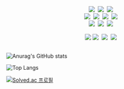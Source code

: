 
<!--
**chaechaen/chaechaen** is a ✨ _special_ ✨ repository because its `README.md` (this file) appears on your GitHub profile.

Here are some ideas to get you started:

- 🔭 I’m currently working on ...
- 🌱 I’m currently learning ...
- 👯 I’m looking to collaborate on ...
- 🤔 I’m looking for help with ...
- 💬 Ask me about ...
- 📫 How to reach me: ...
- 😄 Pronouns: ...
- ⚡ Fun fact: ...
-->

<div align="center">
  <img src="https://img.shields.io/badge/Spring-6DB33F?style=flat-square&logo=Spring&logoColor=white">&nbsp
  <img src="https://img.shields.io/badge/springboot-6DB33F?style=flat-square&logo=springboot&logoColor=white">&nbsp
  <img src="https://img.shields.io/badge/java-007396?style=flat-square&logo=OpenJDK&logoColor=white">&nbsp
</div>
<div align="center">
  <img src="https://img.shields.io/badge/react-20232a.svg?style=flat-square&logo=react&logoColor=61DAFB" />&nbsp
  <img src="https://img.shields.io/badge/javascript-F7DF1E.svg?style=flat-square&logo=javascript&logoColor=20232a" />&nbsp
  <img src="https://img.shields.io/badge/html5-E34F26.svg?style=flat-square&logo=html5&logoColor=white" />&nbsp
  <img src="https://img.shields.io/badge/css3-1572B6.svg?style=flat-square&logo=css3&logoColor=white" />&nbsp
</div>

<div align="center">
  <img src="https://img.shields.io/badge/MySQL-4479A1?style=flat-square&logo=MySQL&logoColor=white">&nbsp
  <img src="https://img.shields.io/badge/c++-00599C?style=flat-square&logo=c%2B%2B&logoColor=white">&nbsp
  <img src="https://img.shields.io/badge/python-3670A0?style=flat-square&logo=python&logoColor=ffdd54" />&nbsp
</div>

<br>

<div align="center">
  <img src="https://img.shields.io/badge/IntelliJ-000000?style=flat-square&logo=IntelliJ%20IDEA&logoColor=white">
  <img src="https://img.shields.io/badge/Visual%20Studio%20Code-007ACC?style=flat-square&logo=VisualStudioCode&logoColor=white" />&nbsp
  <img src="https://img.shields.io/badge/git-F05033.svg?style=flat-square&logo=git&logoColor=white" />&nbsp
  <img src="https://img.shields.io/badge/github-181717.svg?style=flat-square&logo=github&logoColor=white" />&nbsp
</div>

<br>

![Anurag's GitHub stats](https://github-readme-stats.vercel.app/api?username=chaechaen&show_icons=true&theme=radical)

![Top Langs](https://github-readme-stats.vercel.app/api/top-langs/?username=chaechaen&layout=compact)

[![Solved.ac
프로필](http://mazassumnida.wtf/api/mini/generate_badge?boj=celee02)](https://solved.ac/celee02)
